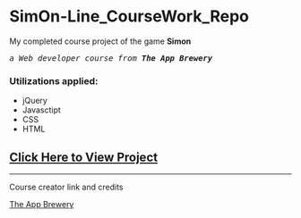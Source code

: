 # SimOn-Line_CourseWork_Repo

<p>My completed course project of the game <b>Simon</b> <br>
<pre><i>a Web developer course from <b>The App Brewery</b></i></pre></p>

<h3>Utilizations applied:</h3>
 <ul>
  <li> jQuery</li>
  <li> Javasctipt</li>
  <li> CSS</li>
  <li> HTML</li>
</ul>

<a href="https://jimbrayrcp.github.io/SimOn-Line_CourseWork_Repo/"><h2>Click Here to View Project</h2></a>

<hr>

Course creator link and credits

<a href="https://www.appbrewery.co">The App Brewery</a>
